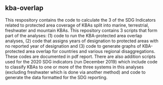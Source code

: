 ## kba-overlap

This respository contains the code to calculate the 3 of the SDG Indicators related to protected area coverage of KBAs split into marine, terrestrial, freshwater and mountain KBAs. This repository contains 3 scripts that form part of the analyses: (1) code to run the KBA-protected area overlap analyses, (2) code that assigns years of designation to protected areas with no reported year of designation and (3) code to generate graphs of KBA-protected area overlap for countries and various regional disaggregations. These codes are documented in pdf report. There are also addition scripts used for the 2020 SDG indicators (run December 2019) which include code to classify KBAs to one or more of the three systems in this analyses (excluding freshwater which is done via another method) and code to generate the data formatted for the SDG reporting.
